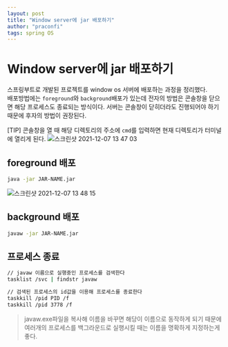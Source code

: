 ```yaml
---
layout: post
title: "Window server에 jar 배포하기"
author: "praconfi"
tags: spring OS
---
```


# Window server에 jar 배포하기
스프링부트로 개발된 프로젝트를 window os 서버에 배포하는 과정을 정리했다.  
배포방법에는 `foreground`와 `background`배포가 있는데 전자의 방법은 콘솔창을 닫으면 해당 프로세스도 종료되는 방식이다. 서버는 콘솔창이 닫히더라도 진행되어야 하기 때문에 후자의 방법이 권장된다.

[TIP] 콘솔창을 열 때 해당 디렉토리의 주소에 `cmd`를 입력하면 현재 디렉토리가 터미널에 열리게 된다.
![스크린샷 2021-12-07 13 47 03](https://user-images.githubusercontent.com/64571546/145666593-bc3231b0-e0f8-4c78-8dd1-ffa30a4a5149.png)
## foreground 배포
```bash
java -jar JAR-NAME.jar
```
![스크린샷 2021-12-07 13 48 15](https://user-images.githubusercontent.com/64571546/145666645-4367f5c6-9876-4107-8755-eb765f131f1e.png)

## background 배포
```bash
javaw -jar JAR-NAME.jar
```
## 프로세스 종료
```bash
// javaw 이름으로 실행중인 프로세스를 검색한다
tasklist /svc | findstr javaw 

// 검색된 프로세스의 id값을 이용해 프로세스를 종료한다
taskkill /pid PID /f
taskkill /pid 3778 /f
```

>javaw.exe파일을 복사해 이름을 바꾸면 해당이 이름으로 동작하게 되기 때문에 여러개의 프로세스를 백그라운드로 실행시킬 때는 이름을 명확하게 지정하는게 좋다.